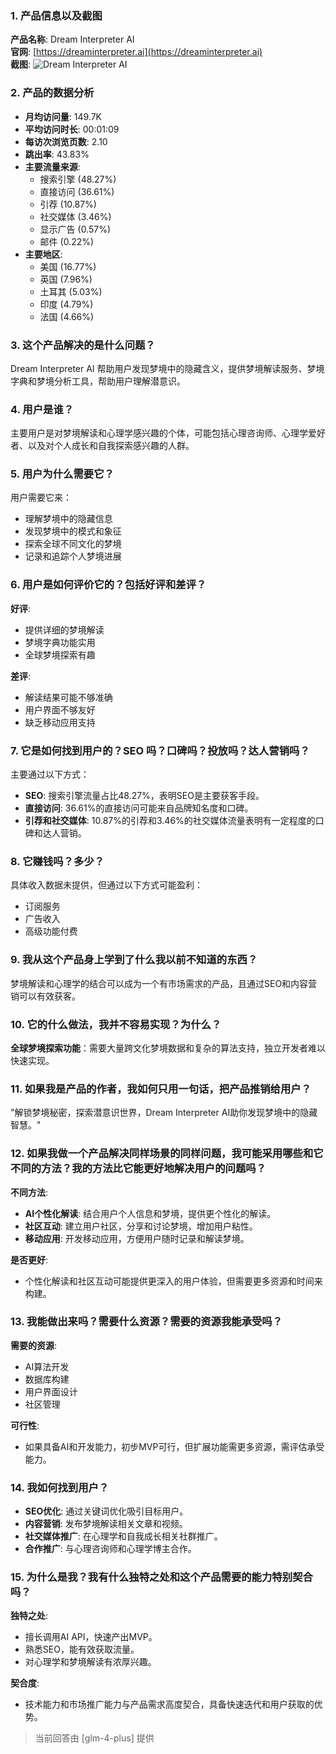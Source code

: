 ### 1. 产品信息以及截图

**产品名称**: Dream Interpreter AI  
**官网**: [https://dreaminterpreter.ai](https://dreaminterpreter.ai)  
**截图**: ![Dream Interpreter AI](https://cdn-images.toolify.ai/image/ce3ab1608c6c59c4de26492b9fba2679.jpeg)

### 2. 产品的数据分析

- **月均访问量**: 149.7K
- **平均访问时长**: 00:01:09
- **每访次浏览页数**: 2.10
- **跳出率**: 43.83%
- **主要流量来源**: 
  - 搜索引擎 (48.27%)
  - 直接访问 (36.61%)
  - 引荐 (10.87%)
  - 社交媒体 (3.46%)
  - 显示广告 (0.57%)
  - 邮件 (0.22%)
- **主要地区**: 
  - 美国 (16.77%)
  - 英国 (7.96%)
  - 土耳其 (5.03%)
  - 印度 (4.79%)
  - 法国 (4.66%)

### 3. 这个产品解决的是什么问题？

Dream Interpreter AI 帮助用户发现梦境中的隐藏含义，提供梦境解读服务、梦境字典和梦境分析工具，帮助用户理解潜意识。

### 4. 用户是谁？

主要用户是对梦境解读和心理学感兴趣的个体，可能包括心理咨询师、心理学爱好者、以及对个人成长和自我探索感兴趣的人群。

### 5. 用户为什么需要它？

用户需要它来：
- 理解梦境中的隐藏信息
- 发现梦境中的模式和象征
- 探索全球不同文化的梦境
- 记录和追踪个人梦境进展

### 6. 用户是如何评价它的？包括好评和差评？

**好评**:
- 提供详细的梦境解读
- 梦境字典功能实用
- 全球梦境探索有趣

**差评**:
- 解读结果可能不够准确
- 用户界面不够友好
- 缺乏移动应用支持

### 7. 它是如何找到用户的？SEO 吗？口碑吗？投放吗？达人营销吗？

主要通过以下方式：
- **SEO**: 搜索引擎流量占比48.27%，表明SEO是主要获客手段。
- **直接访问**: 36.61%的直接访问可能来自品牌知名度和口碑。
- **引荐和社交媒体**: 10.87%的引荐和3.46%的社交媒体流量表明有一定程度的口碑和达人营销。

### 8. 它赚钱吗？多少？

具体收入数据未提供，但通过以下方式可能盈利：
- 订阅服务
- 广告收入
- 高级功能付费

### 9. 我从这个产品身上学到了什么我以前不知道的东西？

梦境解读和心理学的结合可以成为一个有市场需求的产品，且通过SEO和内容营销可以有效获客。

### 10. 它的什么做法，我并不容易实现？为什么？

**全球梦境探索功能**：需要大量跨文化梦境数据和复杂的算法支持，独立开发者难以快速实现。

### 11. 如果我是产品的作者，我如何只用一句话，把产品推销给用户？

"解锁梦境秘密，探索潜意识世界，Dream Interpreter AI助你发现梦境中的隐藏智慧。"

### 12. 如果我做一个产品解决同样场景的同样问题，我可能采用哪些和它不同的方法？我的方法比它能更好地解决用户的问题吗？

**不同方法**:
- **AI个性化解读**: 结合用户个人信息和梦境，提供更个性化的解读。
- **社区互动**: 建立用户社区，分享和讨论梦境，增加用户粘性。
- **移动应用**: 开发移动应用，方便用户随时记录和解读梦境。

**是否更好**:
- 个性化解读和社区互动可能提供更深入的用户体验，但需要更多资源和时间来构建。

### 13. 我能做出来吗？需要什么资源？需要的资源我能承受吗？

**需要的资源**:
- AI算法开发
- 数据库构建
- 用户界面设计
- 社区管理

**可行性**:
- 如果具备AI和开发能力，初步MVP可行，但扩展功能需更多资源，需评估承受能力。

### 14. 我如何找到用户？

- **SEO优化**: 通过关键词优化吸引目标用户。
- **内容营销**: 发布梦境解读相关文章和视频。
- **社交媒体推广**: 在心理学和自我成长相关社群推广。
- **合作推广**: 与心理咨询师和心理学博主合作。

### 15. 为什么是我？我有什么独特之处和这个产品需要的能力特别契合吗？

**独特之处**:
- 擅长调用AI API，快速产出MVP。
- 熟悉SEO，能有效获取流量。
- 对心理学和梦境解读有浓厚兴趣。

**契合度**:
- 技术能力和市场推广能力与产品需求高度契合，具备快速迭代和用户获取的优势。

> 当前回答由 [glm-4-plus] 提供